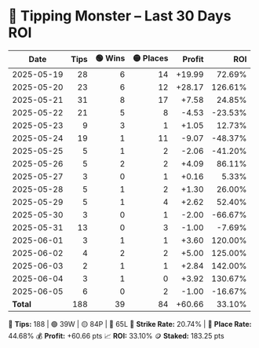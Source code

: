 # 🧠 Tipping Monster – Last 30 Days ROI

| Date | Tips | 🟢 Wins | 🟡 Places | Profit | ROI |
|------|-----:|-------:|---------:|-------:|----:|
| 2025-05-19 | 28 | 6 | 14 | +19.99 | 72.69% |
| 2025-05-20 | 23 | 6 | 12 | +28.17 | 126.61% |
| 2025-05-21 | 31 | 8 | 17 | +7.58 | 24.85% |
| 2025-05-22 | 21 | 5 | 8 | -4.53 | -23.53% |
| 2025-05-23 | 9 | 3 | 1 | +1.05 | 12.73% |
| 2025-05-24 | 19 | 1 | 11 | -9.07 | -48.37% |
| 2025-05-25 | 5 | 1 | 2 | -2.06 | -41.20% |
| 2025-05-26 | 5 | 2 | 2 | +4.09 | 86.11% |
| 2025-05-27 | 3 | 0 | 1 | +0.16 | 5.33% |
| 2025-05-28 | 5 | 1 | 2 | +1.30 | 26.00% |
| 2025-05-29 | 5 | 1 | 4 | +2.62 | 52.40% |
| 2025-05-30 | 3 | 0 | 1 | -2.00 | -66.67% |
| 2025-05-31 | 13 | 0 | 3 | -1.00 | -7.69% |
| 2025-06-01 | 3 | 1 | 1 | +3.60 | 120.00% |
| 2025-06-02 | 4 | 2 | 2 | +5.00 | 125.00% |
| 2025-06-03 | 2 | 1 | 1 | +2.84 | 142.00% |
| 2025-06-04 | 3 | 1 | 0 | +3.92 | 130.67% |
| 2025-06-05 | 6 | 0 | 2 | -1.00 | -16.67% |
| **Total** | 188 | 39 | 84 | +60.66 | 33.10% |

🏇 **Tips:** 188  |  🟢 39W  |  🟡 84P  |  🔴 65L
🎯 **Strike Rate:** 20.74%  |  🥈 **Place Rate:** 44.68%
💰 **Profit:** +60.66 pts
📈 **ROI:** 33.10%
🪙 **Staked:** 183.25 pts

